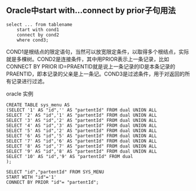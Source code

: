 ## **Oracle中start with…connect by prior子句用法**

```
select ... from tablename 
    start with cond1 
    connect by cond2 
    where cond3;
```

COND1是根结点的限定语句，当然可以放宽限定条件，以取得多个根结点，实际就是多棵树。COND2是连接条件，其中用PRIOR表示上一条记录，比如CONNECT BY PRIOR ID=PRAENTID就是说上一条记录的ID是本条记录的PRAENTID，即本记录的父亲是上一条记。COND3是过滤条件，用于对返回的所有记录进行过滤。

oracle 实例

```
CREATE TABLE sys_menu AS
(SELECT '1' AS "id",'' AS "partentId" FROM dual UNION ALL
SELECT '2' AS "id",'1' AS "partentId" FROM dual UNION ALL
SELECT '3' AS "id",'2' AS "partentId" FROM dual UNION ALL
SELECT '4' AS "id",'3' AS "partentId" FROM dual UNION ALL
SELECT '5' AS "id",'2' AS "partentId" FROM dual UNION ALL
SELECT '6' AS "id",'5' AS "partentId" FROM dual UNION ALL
SELECT '7' AS "id",'6' AS "partentId" FROM dual UNION ALL
SELECT '8' AS "id",'7' AS "partentId" FROM dual UNION ALL
SELECT '9' AS "id",'8' AS "partentId" FROM dual UNION ALL
SELECT '10' AS "id",'9' AS "partentId" FROM dual
);

SELECT "id","partentId" FROM SYS_MENU
START WITH "id"='1'
CONNECT BY PRIOR "id"= "partentId";


```



